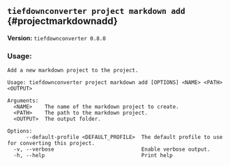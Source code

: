 ## `tiefdownconverter project markdown add` {#projectmarkdownadd}

**Version:** `tiefdownconverter 0.8.0`

### Usage:
```
Add a new markdown project to the project.

Usage: tiefdownconverter project markdown add [OPTIONS] <NAME> <PATH> <OUTPUT>

Arguments:
  <NAME>    The name of the markdown project to create.
  <PATH>    The path to the markdown project.
  <OUTPUT>  The output folder.

Options:
      --default-profile <DEFAULT_PROFILE>  The default profile to use for converting this project.
  -v, --verbose                            Enable verbose output.
  -h, --help                               Print help
```

